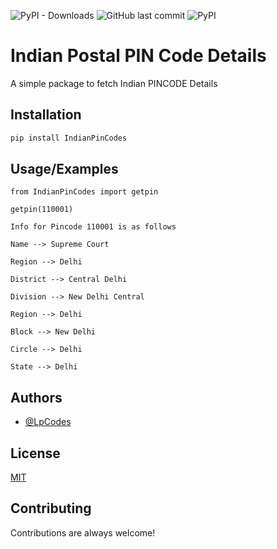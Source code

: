 ![PyPI - Downloads](https://img.shields.io/pypi/dm/IndianPinCodes?style=for-the-badge) ![GitHub last commit](https://img.shields.io/github/last-commit/LpCodes/Pincode-Details?style=for-the-badge)    ![PyPI](https://img.shields.io/pypi/v/IndianPinCodes?style=for-the-badge)


# Indian Postal PIN Code Details

A simple package to fetch Indian PINCODE Details


## Installation

```bash
pip install IndianPinCodes
```
    
    
## Usage/Examples

```
from IndianPinCodes import getpin

getpin(110001)

Info for Pincode 110001 is as follows 

Name --> Supreme Court

Region --> Delhi

District --> Central Delhi

Division --> New Delhi Central

Region --> Delhi

Block --> New Delhi

Circle --> Delhi

State --> Delhi

```

## Authors

- [@LpCodes](https://github.com/LpCodes)


## License

[MIT](https://choosealicense.com/licenses/mit/)

## Contributing

Contributions are always welcome!

